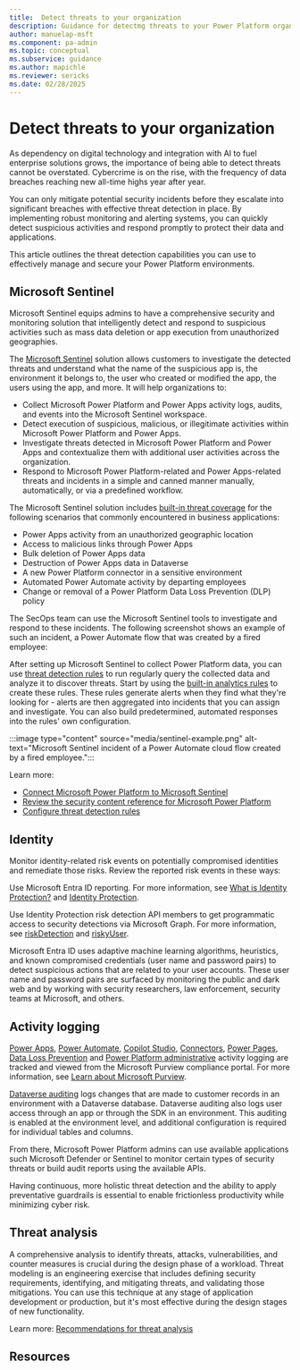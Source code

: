 ```yaml
---
title:  Detect threats to your organization
description: Guidance for detectmg threats to your Power Platform organization
author: manuelap-msft
ms.component: pa-admin
ms.topic: conceptual
ms.subservice: guidance
ms.author: mapichle
ms.reviewer: sericks
ms.date: 02/28/2025
---
```


# Detect threats to your organization

As dependency on digital technology and integration with AI to fuel enterprise solutions grows, the importance of being able to detect threats cannot be overstated. Cybercrime is on the rise, with the frequency of data breaches reaching new all-time highs year after year. 

You can only mitigate potential security incidents before they escalate into significant breaches with effective threat detection in place. By implementing robust monitoring and alerting systems, you can quickly detect suspicious activities and respond promptly to protect their data and applications.

This article outlines the threat detection capabilities you can use to effectively manage and secure your Power Platform environments.

## Microsoft Sentinel

Microsoft Sentinel equips admins to have a comprehensive security and monitoring solution that intelligently detect and respond to suspicious activities such as mass data deletion or app execution from unauthorized geographies.

The [Microsoft Sentinel](azure/sentinel/business-applications/solution-overview) solution allows customers to investigate the detected threats and understand what the name of the suspicious app is, the environment it belongs to, the user who created or modified the app, the users using the app, and more. It will help organizations to:

- Collect Microsoft Power Platform and Power Apps activity logs, audits, and events into the Microsoft Sentinel workspace.
- Detect execution of suspicious, malicious, or illegitimate activities within Microsoft Power Platform and Power Apps.
- Investigate threats detected in Microsoft Power Platform and Power Apps and contextualize them with additional user activities across the organization.
- Respond to Microsoft Power Platform-related and Power Apps-related threats and incidents in a simple and canned manner manually, automatically, or via a predefined workflow.

The Microsoft Sentinel solution includes [built-in threat coverage](/azure/sentinel/business-applications/power-platform-solution-security-content#built-in-analytics-rules) for the following scenarios that commonly encountered in business applications:

- Power Apps activity from an unauthorized geographic location
- Access to malicious links through Power Apps
- Bulk deletion of Power Apps data
- Destruction of Power Apps data in Dataverse
- A new Power Platform connector in a sensitive environment
- Automated Power Automate activity by departing employees
- Change or removal of a Power Platform Data Loss Prevention (DLP) policy

The SecOps team can use the Microsoft Sentinel tools to investigate and respond to these incidents. The following screenshot shows an example of such an incident, a Power Automate flow that was created by a fired employee:

After setting up Microsoft Sentinel to collect Power Platform data, you can use [threat detection rules](/azure/sentinel/threat-detection) to run regularly query the collected data and analyze it to discover threats. Start by using the [built-in analytics rules](/azure/sentinel/business-applications/power-platform-solution-security-content#built-in-analytics-rules) to create these rules. These rules generate alerts when they find what they're looking for - alerts are then aggregated into incidents that you can assign and investigate. You can also build predetermined, automated responses into the rules' own configuration.

:::image type="content" source="media/sentinel-example.png" alt-text="Microsoft Sentinel incident of a Power Automate cloud flow created by a fired employee.":::

Learn more:

- [Connect Microsoft Power Platform to Microsoft Sentinel](/azure/sentinel/business-applications/deploy-power-platform-solution)
- [Review the security content reference for Microsoft Power Platform](/azure/sentinel/business-applications/power-platform-solution-security-content)
- [Configure threat detection rules](/azure/sentinel/threat-detection)

## Identity

Monitor identity-related risk events on potentially compromised identities and remediate those risks. Review the reported risk events in these ways:

Use Microsoft Entra ID reporting. For more information, see [What is Identity Protection?](/azure/active-directory/reports-monitoring/concept-user-at-risk) and [Identity Protection](/azure/active-directory/active-directory-identityprotection).

Use Identity Protection risk detection API members to get programmatic access to security detections via Microsoft Graph. For more information, see [riskDetection](/graph/api/resources/riskdetection) and [riskyUser](/graph/api/resources/riskyuser).

Microsoft Entra ID uses adaptive machine learning algorithms, heuristics, and known compromised credentials (user name and password pairs) to detect suspicious actions that are related to your user accounts. These user name and password pairs are surfaced by monitoring the public and dark web and by working with security researchers, law enforcement, security teams at Microsoft, and others.

## Activity logging

[Power Apps](/power-platform/admin/logging-powerapps), [Power Automate](/power-platform/admin/logging-power-automate), [Copilot Studio](/microsoft-copilot-studio/admin-logging-copilot-studio), [Connectors](/power-platform/admin/connector-events-power-platform), [Power Pages](/power-platform/admin/logging-power-pages), [Data Loss Prevention](/power-platform/admin/dlp-activity-logging) and [Power Platform administrative](/power-platform/admin/admin-activity-logging) activity logging are tracked and viewed from the Microsoft Purview compliance portal. For more information, see [Learn about Microsoft Purview](/purview/purview).

[Dataverse auditing](/power-platform/admin/manage-dataverse-auditing) logs changes that are made to customer records in an environment with a Dataverse database. Dataverse auditing also logs user access through an app or through the SDK in an environment. This auditing is enabled at the environment level, and additional configuration is required for individual tables and columns.

From there, Microsoft Power Platform admins can use available applications such Microsoft Defender or Sentinel to monitor certain types of security threats or build audit reports using the available APIs.

Having continuous, more holistic threat detection and the ability to apply preventative guardrails is essential to enable frictionless productivity while minimizing cyber risk.

## Threat analysis

A comprehensive analysis to identify threats, attacks, vulnerabilities, and counter measures is crucial during the design phase of a workload. Threat modeling is an engineering exercise that includes defining security requirements, identifying, and mitigating threats, and validating those mitigations. You can use this technique at any stage of application development or production, but it's most effective during the design stages of new functionality.

Learn more: [Recommendations for threat analysis](/power-platform/well-architected/security/threat-model#power-platform-facilitation)

## Resources

<!-- TODO -->